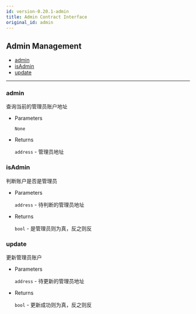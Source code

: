 ```yaml
---
id: version-0.20.1-admin
title: Admin Contract Interface
original_id: admin
---
```


<h2 class="hover-list">Admin Management</h2>

- [admin](#admin)
- [isAdmin](#isAdmin)
- [update](#update)

* * *

### admin

查询当前的管理员账户地址

- Parameters
    
    `None`

- Returns
    
    `address` - 管理员地址

### isAdmin

判断账户是否是管理员

- Parameters
    
    `address` - 待判断的管理员地址

- Returns
    
    `bool` - 是管理员则为真，反之则反

### update

更新管理员账户

- Parameters
    
    `address` - 待更新的管理员地址

- Returns
    
    `bool` - 更新成功则为真，反之则反
